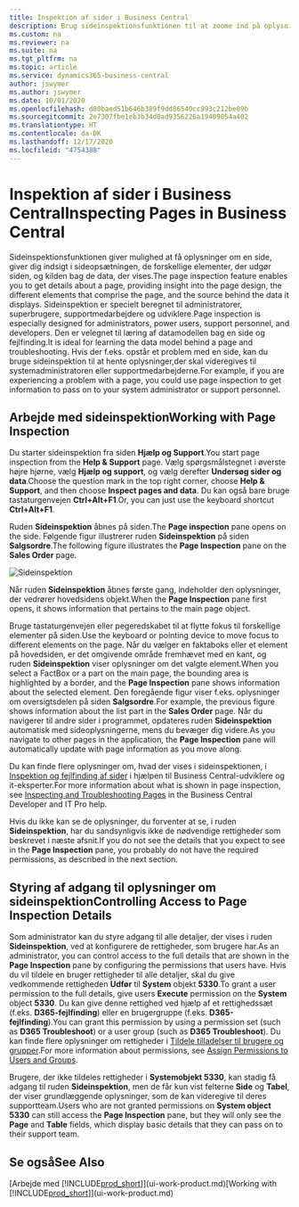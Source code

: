 ```yaml
---
title: Inspektion af sider i Business Central
description: Brug sideinspektionsfunktionen til at zoome ind på oplysninger om sideopsætningen og datakilden. Sideinspektion er velegnet til fejlfinding af problemer med dine data.
ms.custom: na
ms.reviewer: na
ms.suite: na
ms.tgt_pltfrm: na
ms.topic: article
ms.service: dynamics365-business-central
author: jswymer
ms.author: jswymer
ms.date: 10/01/2020
ms.openlocfilehash: d80baed51b646b389f9dd86540cc993c212be09b
ms.sourcegitcommit: 2e7307fbe1eb3b34d0ad9356226a19409054a402
ms.translationtype: HT
ms.contentlocale: da-DK
ms.lasthandoff: 12/17/2020
ms.locfileid: "4754388"
---
```

# <a name="inspecting-pages-in-business-central"></a><span data-ttu-id="0c92f-104">Inspektion af sider i Business Central</span><span class="sxs-lookup"><span data-stu-id="0c92f-104">Inspecting Pages in Business Central</span></span>

<span data-ttu-id="0c92f-105">Sideinspektionsfunktionen giver mulighed at få oplysninger om en side, giver dig indsigt i sideopsætningen, de forskellige elementer, der udgør siden, og kilden bag de data, der vises.</span><span class="sxs-lookup"><span data-stu-id="0c92f-105">The page inspection feature enables you to get details about a page, providing insight into the page design, the different elements that comprise the page, and the source behind the data it displays.</span></span> <span data-ttu-id="0c92f-106">Sideinspektion er specielt beregnet til administratorer, superbrugere, supportmedarbejdere og udviklere.</span><span class="sxs-lookup"><span data-stu-id="0c92f-106">Page inspection is especially designed for administrators, power users, support personnel, and developers.</span></span> <span data-ttu-id="0c92f-107">Den er velegnet til læring af datamodellen bag en side og fejlfinding.</span><span class="sxs-lookup"><span data-stu-id="0c92f-107">It is ideal for learning the data model behind a page and troubleshooting.</span></span> <span data-ttu-id="0c92f-108">Hvis der f.eks. opstår et problem med en side, kan du bruge sideinspektion til at hente oplysninger,der skal videregives til systemadministratoren eller supportmedarbejderne.</span><span class="sxs-lookup"><span data-stu-id="0c92f-108">For example, if you are experiencing a problem with a page, you could use page inspection to get information to pass on to your system administrator or support personnel.</span></span>

## <a name="working-with-page-inspection"></a><span data-ttu-id="0c92f-109">Arbejde med sideinspektion</span><span class="sxs-lookup"><span data-stu-id="0c92f-109">Working with Page Inspection</span></span>

<span data-ttu-id="0c92f-110">Du starter sideinspektion fra siden **Hjælp og Support**.</span><span class="sxs-lookup"><span data-stu-id="0c92f-110">You start page inspection from the **Help & Support** page.</span></span> <span data-ttu-id="0c92f-111">Vælg spørgsmålstegnet i øverste højre hjørne, vælg **Hjælp og support**, og vælg derefter **Undersøg sider og data**.</span><span class="sxs-lookup"><span data-stu-id="0c92f-111">Choose the question mark in the top right corner, choose **Help & Support**, and then choose **Inspect pages and data**.</span></span> <span data-ttu-id="0c92f-112">Du kan også bare bruge tastaturgenvejen **Ctrl+Alt+F1**.</span><span class="sxs-lookup"><span data-stu-id="0c92f-112">Or, you can just use the keyboard shortcut **Ctrl+Alt+F1**.</span></span>

<span data-ttu-id="0c92f-113">Ruden **Sideinspektion** åbnes på siden.</span><span class="sxs-lookup"><span data-stu-id="0c92f-113">The **Page inspection** pane opens on the side.</span></span> <span data-ttu-id="0c92f-114">Følgende figur illustrerer ruden **Sideinspektion** på siden **Salgsordre**.</span><span class="sxs-lookup"><span data-stu-id="0c92f-114">The following figure illustrates the **Page Inspection** pane on the **Sales Order** page.</span></span>

![Sideinspektion](media/page-inspection-example.png)

<span data-ttu-id="0c92f-116">Når ruden **Sideinspektion** åbnes første gang, indeholder den oplysninger, der vedrører hovedsidens objekt.</span><span class="sxs-lookup"><span data-stu-id="0c92f-116">When the **Page Inspection** pane first opens, it shows information that pertains to the main page object.</span></span>

<span data-ttu-id="0c92f-117">Bruge tastaturgenvejen eller pegeredskabet til at flytte fokus til forskellige elementer på siden.</span><span class="sxs-lookup"><span data-stu-id="0c92f-117">Use the keyboard or pointing device to move focus to different elements on the page.</span></span> <span data-ttu-id="0c92f-118">Når du vælger en faktaboks eller et element på hovedsiden, er det omgivende område fremhævet med en kant, og ruden **Sideinspektion** viser oplysninger om det valgte element.</span><span class="sxs-lookup"><span data-stu-id="0c92f-118">When you select a FactBox or a part on the main page, the bounding area is highlighted by a border, and the **Page Inspection** pane shows information about the selected element.</span></span> <span data-ttu-id="0c92f-119">Den foregående figur viser f.eks. oplysninger om oversigtsdelen på siden **Salgsordre**.</span><span class="sxs-lookup"><span data-stu-id="0c92f-119">For example, the previous figure shows information about the list part in the **Sales Order** page.</span></span> <span data-ttu-id="0c92f-120">Når du navigerer til andre sider i programmet, opdateres ruden **Sideinspektion** automatisk med sideoplysningerne, mens du bevæger dig videre.</span><span class="sxs-lookup"><span data-stu-id="0c92f-120">As you navigate to other pages in the application, the **Page Inspection** pane will automatically update with page information as you move along.</span></span>

<span data-ttu-id="0c92f-121">Du kan finde flere oplysninger om, hvad der vises i sideinspektionen, i [Inspektion og fejlfinding af sider](/dynamics365/business-central/dev-itpro/developer/devenv-inspecting-pages) i hjælpen til Business Central-udviklere og it-eksperter.</span><span class="sxs-lookup"><span data-stu-id="0c92f-121">For more information about what is shown in page inspection, see [Inspecting and Troubleshooting Pages](/dynamics365/business-central/dev-itpro/developer/devenv-inspecting-pages) in the Business Central Developer and IT Pro help.</span></span>

<span data-ttu-id="0c92f-122">Hvis du ikke kan se de oplysninger, du forventer at se, i ruden **Sideinspektion**, har du sandsynligvis ikke de nødvendige rettigheder som beskrevet i næste afsnit.</span><span class="sxs-lookup"><span data-stu-id="0c92f-122">If you do not see the details that you expect to see in the **Page Inspection** pane, you probably do not have the required permissions, as described in the next section.</span></span>

## <a name="controlling-access-to-page-inspection-details"></a><span data-ttu-id="0c92f-123">Styring af adgang til oplysninger om sideinspektion</span><span class="sxs-lookup"><span data-stu-id="0c92f-123">Controlling Access to Page Inspection Details</span></span>

<span data-ttu-id="0c92f-124">Som administrator kan du styre adgang til alle detaljer, der vises i ruden **Sideinspektion**, ved at konfigurere de rettigheder, som brugere har.</span><span class="sxs-lookup"><span data-stu-id="0c92f-124">As an administrator, you can control access to the full details that are shown in the **Page Inspection** pane by configuring the permissions that users have.</span></span> <span data-ttu-id="0c92f-125">Hvis du vil tildele en bruger rettigheder til alle detaljer, skal du give vedkommende rettigheden **Udfør** til **System** objekt **5330**.</span><span class="sxs-lookup"><span data-stu-id="0c92f-125">To grant a user permission to the full details, give users **Execute** permission on the **System** object **5330**.</span></span> <span data-ttu-id="0c92f-126">Du kan give denne rettighed ved hjælp af et rettighedssæt (f.eks. **D365-fejlfinding**) eller en brugergruppe (f.eks. **D365-fejlfinding**).</span><span class="sxs-lookup"><span data-stu-id="0c92f-126">You can grant this permission by using a permission set (such as **D365 Troubleshoot**) or a user group (such as **D365 Troubleshoot**).</span></span> <span data-ttu-id="0c92f-127">Du kan finde flere oplysninger om rettigheder i [Tildele tilladelser til brugere og grupper](ui-define-granular-permissions.md).</span><span class="sxs-lookup"><span data-stu-id="0c92f-127">For more information about permissions, see [Assign Permissions to Users and Groups](ui-define-granular-permissions.md).</span></span>

<span data-ttu-id="0c92f-128">Brugere, der ikke tildeles rettigheder i **Systemobjekt 5330**, kan stadig få adgang til ruden **Sideinspektion**, men de får kun vist felterne **Side** og **Tabel**, der viser grundlæggende oplysninger, som de kan videregive til deres supportteam.</span><span class="sxs-lookup"><span data-stu-id="0c92f-128">Users who are not granted permissions on **System object 5330** can still access the **Page Inspection** pane, but they will only see the **Page** and **Table** fields, which display basic details that they can pass on to their support team.</span></span>

## <a name="see-also"></a><span data-ttu-id="0c92f-129">Se også</span><span class="sxs-lookup"><span data-stu-id="0c92f-129">See Also</span></span>

<span data-ttu-id="0c92f-130">[Arbejde med [!INCLUDE[prod_short](includes/prod_short.md)]](ui-work-product.md)</span><span class="sxs-lookup"><span data-stu-id="0c92f-130">[Working with [!INCLUDE[prod_short](includes/prod_short.md)]](ui-work-product.md)</span></span>  
